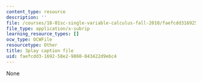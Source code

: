 ```yaml
---
content_type: resource
description: ''
file: /courses/18-01sc-single-variable-calculus-fall-2010/faefcdd3169258e29860843422d9ebc4_BSqNgPkeWIM.vtt
file_type: application/x-subrip
learning_resource_types: []
ocw_type: OCWFile
resourcetype: Other
title: 3play caption file
uid: faefcdd3-1692-58e2-9860-843422d9ebc4
---
```

None

